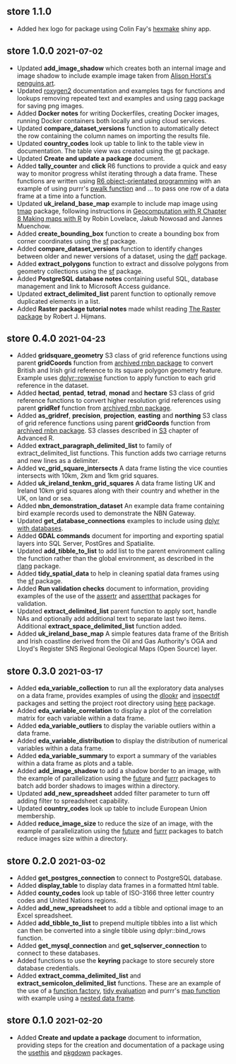 ## store 1.1.0

-   Added hex logo for package using Colin Fay's [hexmake](https://connect.thinkr.fr/hexmake/) shiny app.

## store 1.0.0 <font size="4">2021-07-02</font>

-   Updated **add_image_shadow** which creates both an internal image and image shadow to include example image taken from [Alison Horst's penguins art](https://allisonhorst.github.io/palmerpenguins/articles/art.html).
-   Updated [roxygen2](https://roxygen2.r-lib.org/index.html) documentation and examples tags for functions and lookups removing repeated text and examples and using [ragg](https://ragg.r-lib.org/) package for saving png images.
-   Added **Docker notes** for writing Dockerfiles, creating Docker images, running Docker containers both locally and using cloud services.
-   Updated **compare_dataset_versions** function to automatically detect the row containing the column names on importing the results file.
-   Updated **country_codes** look up table to link to the table view in documentation. The table view was created using the [gt](https://gt.rstudio.com/) package.
-   Updated **Create and update a package** document.
-   Added **tally_counter** and **click** R6 functions to provide a quick and easy way to monitor progress whilst iterating through a data frame. These functions are written using [R6 object-orientated programming](https://r6.r-lib.org/) with an example of using purrr's [pwalk function](https://purrr.tidyverse.org/reference/map2.html) and ... to pass one row of a data frame at a time into a function.
-   Updated **uk_ireland_base_map** example to include map image using [tmap](https://github.com/mtennekes/tmap) package, following instructions in [Geocomputation with R Chapter 8 Making maps with R](https://geocompr.robinlovelace.net/adv-map.html) by Robin Lovelace, Jakub Nowosad and Jannes Muenchow.
-   Added **create_bounding_box** function to create a bounding box from corner coordinates using the [sf](https://r-spatial.github.io/sf/reference/st.html) package.
-   Added **compare_dataset_versions** function to identify changes between older and newer versions of a dataset, using the [daff](https://github.com/edwindj/daff) package.
-   Added **extract_polygons** function to extract and dissolve polygons from geometry collections using the [sf](https://r-spatial.github.io/sf/) package.
-   Added **PostgreSQL database notes** containing useful SQL, database management and link to Microsoft Access guidance.
-   Updated **extract_delimited_list** parent function to optionally remove duplicated elements in a list.
-   Added **Raster package tutorial notes** made whilst reading [The Raster package](https://rspatial.org/raster/pkg/index.html) by Robert J. Hijmans.

## store 0.4.0 <font size="4">2021-04-23</font>

-   Added **gridsquare_geometry** S3 class of grid reference functions using parent **gridCoords** function from [archived rnbn package](https://github.com/ropensci-archive/rnbn/issues/37) to convert British and Irish grid reference to its square polygon geometry feature. Example uses [dplyr::rowwise](https://dplyr.tidyverse.org/reference/rowwise.html) function to apply function to each grid reference in the dataset.
-   Added **hectad**, **pentad**, **tetrad**, **monad** and **hectare** S3 class of grid reference functions to convert higher resolution grid references using parent **gridRef** function from [archived rnbn package](https://github.com/ropensci-archive/rnbn/issues/37).
-   Added **as_gridref**, **precision**, **projection**, **easting** and **northing** S3 class of grid reference functions using parent **gridCoords** function from [archived rnbn package](https://github.com/ropensci-archive/rnbn/issues/37). S3 classes described in [S3](https://adv-r.hadley.nz/s3.html) chapter of Advanced R.
-   Added **extract_paragraph_delimited_list** to family of extract_delimited_list functions. This function adds two carriage returns and new lines as a delimiter.
-   Added **vc_grid_square_intersects** A data frame listing the vice counties intersects with 10km, 2km and 1km grid squares.
-   Added **uk_ireland_tenkm_grid_squares** A data frame listing UK and Ireland 10km grid squares along with their country and whether in the UK, on land or sea.
-   Added **nbn_demonstration_dataset** An example data frame containing bird example records used to demonstrate the NBN Gateway.
-   Updated **get_database_connections** examples to include using [dplyr with databases](https://db.rstudio.com/dplyr/).
-   Added **GDAL commands** document for importing and exporting spatial layers into SQL Server, PostGres and Spatialite.
-   Updated **add_tibble_to_list** to add list to the parent environment calling the function rather than the global environment, as described in the [rlang](https://rlang.r-lib.org/index.html) package.
-   Added **tidy_spatial_data** to help in cleaning spatial data frames using the [sf](https://r-spatial.github.io/sf/) package.
-   Added **Run validation checks** document to information, providing examples of the use of the [assertr](https://cran.r-project.org/web/packages/assertr/vignettes/assertr.html) and [assertthat](https://github.com/hadley/assertthat) packages for validation.
-   Updated **extract_delimited_list** parent function to apply sort, handle NAs and optionally add additional text to separate last two items. Additional **extract_space_delimited_list** function added.
-   Added **uk_ireland_base_map** A simple features data frame of the British and Irish coastline derived from the Oil and Gas Authority's OGA and Lloyd's Register SNS Regional Geological Maps (Open Source) layer.

## store 0.3.0 <font size="4">2021-03-17</font>

-   Added **eda_variable_collection** to run all the exploratory data analyses on a data frame, provides examples of using the [dlookr](https://github.com/choonghyunryu/dlookr) and [inspectdf](https://alastairrushworth.github.io/inspectdf/) packages and setting the project root directory using [here](https://github.com/r-lib/here) package.
-   Added **eda_variable_correlation** to display a plot of the correlation matrix for each variable within a data frame.
-   Added **eda_variable_outliers** to display the variable outliers within a data frame.
-   Added **eda_variable_distribution** to display the distribution of numerical variables within a data frame.
-   Added **eda_variable_summary** to export a summary of the variables within a data frame as plots and a table.
-   Added **add_image_shadow** to add a shadow border to an image, with the example of parallelization using the [future](https://github.com/HenrikBengtsson/future) and [furrr](https://davisvaughan.github.io/furrr/) packages to batch add border shadows to images within a directory.
-   Updated **add_new_spreadsheet** added filter parameter to turn off adding filter to spreadsheet capability.
-   Updated **country_codes** look up table to include European Union membership.
-   Added **reduce_image_size** to reduce the size of an image, with the example of parallelization using the [future](https://github.com/HenrikBengtsson/future) and [furrr](https://davisvaughan.github.io/furrr/) packages to batch reduce images size within a directory.

## store 0.2.0 <font size="4">2021-03-02</font>

-   Added **get_postgres_connection** to connect to PostgreSQL database.
-   Added **display_table** to display data frames in a formatted html table.
-   Added **county_codes** look up table of ISO-3166 three letter country codes and United Nations regions.
-   Added **add_new_spreadsheet** to add a tibble and optional image to an Excel spreadsheet.
-   Added **add_tibble_to_list** to prepend multiple tibbles into a list which can then be converted into a single tibble using dplyr::bind_rows function.
-   Added **get_mysql_connection** and **get_sqlserver_connection** to connect to these databases.
-   Added functions to use the **keyring** package to store securely store database credentials.
-   Added **extract_comma_delimited_list** and **extract_semicolon_delimited_list** functions. These are an example of the use of a [function factory](https://adv-r.hadley.nz/function-factories.html), [tidy evaluation](https://www.tidyverse.org/blog/2020/02/glue-strings-and-tidy-eval/) and purrr's [map function](https://purrr.tidyverse.org/reference/map.html) with example using a [nested data frame](https://cran.r-project.org/web/packages/tidyr/vignettes/nest.html).

## store 0.1.0 <font size="4">2021-02-20</font>

-   Added **Create and update a package** document to information, providing steps for the creation and documentation of a package using the [usethis](https://usethis.r-lib.org/) and [pkgdown](https://pkgdown.r-lib.org/) packages.
